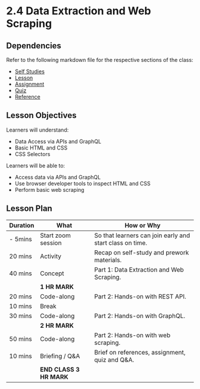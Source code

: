 # 2.4 Data Extraction and Web Scraping

## Dependencies

Refer to the following markdown file for the respective sections of the class:

- [Self Studies](./studies.md)
- [Lesson](./lesson.md)
- [Assignment](./assignment.md)
- [Quiz](./quiz.md)
- [Reference](./reference.md)

## Lesson Objectives

Learners will understand:

- Data Access via APIs and GraphQL
- Basic HTML and CSS
- CSS Selectors

Learners will be able to:

- Access data via APIs and GraphQL
- Use browser developer tools to inspect HTML and CSS
- Perform basic web scraping

## Lesson Plan

| Duration | What                    | How or Why                                               |
| -------- | ----------------------- | -------------------------------------------------------- |
| - 5mins  | Start zoom session      | So that learners can join early and start class on time. |
| 20 mins  | Activity                | Recap on self-study and prework materials.               |
| 40 mins  | Concept                 | Part 1: Data Extraction and Web Scraping.                |
|          | **1 HR MARK**           |
| 20 mins  | Code-along              | Part 2: Hands-on with REST API.                          |
| 10 mins  | Break                   |                                                          |
| 30 mins  | Code-along              | Part 2: Hands-on with GraphQL.                           |
|          | **2 HR MARK**           |
| 50 mins  | Code-along              | Part 2: Hands-on with web scraping.                      |
| 10 mins  | Briefing / Q&A          | Brief on references, assignment, quiz and Q&A.           |
|          | **END CLASS 3 HR MARK** |
